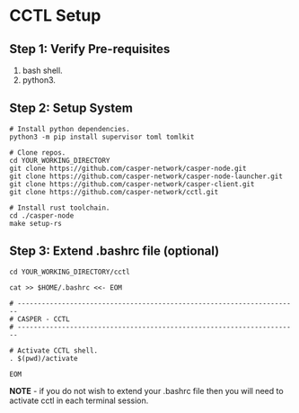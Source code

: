 # CCTL Setup

## Step 1: Verify Pre-requisites

1. bash shell.
2. python3.  

## Step 2: Setup System

```
# Install python dependencies.
python3 -m pip install supervisor toml tomlkit

# Clone repos.
cd YOUR_WORKING_DIRECTORY
git clone https://github.com/casper-network/casper-node.git
git clone https://github.com/casper-network/casper-node-launcher.git
git clone https://github.com/casper-network/casper-client.git
git clone https://github.com/casper-network/cctl.git

# Install rust toolchain.
cd ./casper-node
make setup-rs
```

## Step 3: Extend .bashrc file (optional)

```
cd YOUR_WORKING_DIRECTORY/cctl

cat >> $HOME/.bashrc <<- EOM

# ----------------------------------------------------------------------
# CASPER - CCTL
# ----------------------------------------------------------------------

# Activate CCTL shell.
. $(pwd)/activate

EOM
```

**NOTE** - if you do not wish to extend your .bashrc file then you will need to activate cctl in each terminal session.
